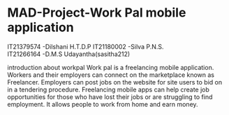 # MAD-Project-Work Pal mobile application 


IT21379574 -Dilshani H.T.D.P 
IT21180002 -Silva P.N.S.  
IT21266164 -D.M.S Udayantha(sasitha212)

  

introduction about workpal
Work pal is a freelancing mobile application. 
Workers and their employers can connect on the marketplace known as Freelancer. Employers can post jobs on the website for site users to bid on in a tendering procedure. 
Freelancing mobile apps can help create job opportunities for those who have lost their jobs or are struggling to find employment.
It allows people to work from home and earn money. 
